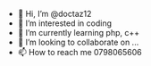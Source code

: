 - 👋 Hi, I’m @doctaz12
- 👀 I’m interested in coding
- 🌱 I’m currently learning php, c++
- 💞️ I’m looking to collaborate on ...
- 📫 How to reach me 0798065606

<!---
doctaz12/doctaz12 is a ✨ special ✨ repository because its `README.md` (this file) appears on your GitHub profile.
You can click the Preview link to take a look at your changes.
--->
